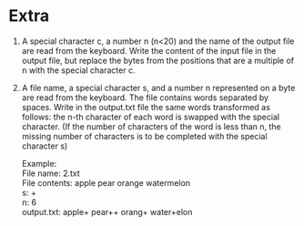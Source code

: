 # Extra

1) A special character c, a number n (n<20) and the name of the output file are read from the keyboard. Write the content of the input file in the output file, but replace the bytes from the positions that are a multiple of n with the special character c.

2) A file name, a special character s, and a number n represented on a byte are read from the keyboard. The file contains words separated by spaces. Write in the output.txt file the same words transformed as follows: the n-th character of each word is swapped with the special character. (If the number of characters of the word is less than n, the missing number of characters is to be completed with the special character s)

    Example:  
    File name: 2.txt  
    File contents: apple pear orange watermelon  
    s: +  
    n: 6  
    output.txt: apple+ pear++ orang+ water+elon  
